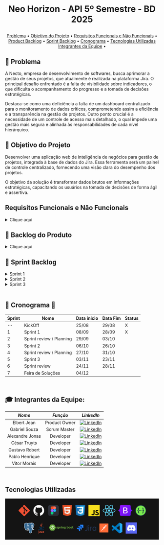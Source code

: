 # <p align = "center"> Neo Horizon - API 5º Semestre - BD 2025
<!-- <img scr="./" alt="Logotipo da equipe" width="40%"> -->

<p align="center">
  <a href="#anger-problema">Problema</a> •
  <a href="#dart-objetivo-do-projeto">Objetivo do Projeto</a> •
  <a href="#requisitos-funcionais-e-nao-funcionais">Requisitos Funcionais e Não Funcionais</a> •
  <a href="#date-backlog-do-produto">Product Backlog</a> •
  <a href="#date-sprint-backlog">Sprint Backlog</a> •
  <a href="#cronograma">Cronograma</a> •
  <a href="#tecnologias-utilizadas">Tecnologias Utilizadas</a>
  <a href="#mortar_board-integrantes-da-equipe">Integrantes da Equipe</a> •
</p>

## :anger: Problema <a id="problema"></a>

A Necto, empresa de desenvolvimento de softwares, busca aprimorar a gestão de seus projetos, que atualmente é realizada na plataforma Jira. O principal desafio enfrentado é a falta de visibilidade sobre indicadores, o que dificulta o acompanhamento do progresso e a tomada de decisões estratégicas.

Destaca-se como uma deficiência a falta de um dashboard centralizado para o monitoramento de dados críticos, comprometendo assim a eficiência e a transparência na gestão de projetos. Outro ponto crucial é a necessidade de um controle de acesso mais detalhado, o qual impede uma gestão mais segura e alinhada às responsabilidades de cada nível hierárquico.

## :dart: Objetivo do Projeto

Desenvolver uma aplicação web de inteligência de negócios para gestão de projetos, integrada à base de dados do Jira. Essa ferramenta será um painel de controle centralizado, fornecendo uma visão clara do desempenho dos projetos.

O objetivo da solução é transformar dados brutos em informações estratégicas, capacitando os usuários na tomada de decisões de forma ágil e assertiva.


## Requisitos Funcionais e Não Funcionais
<details>

<summary>Clique aqui</summary>

### Requisitos Funcionais

| ID | Requisito | Descrição |
|:---|:---|:---|
| RF01 | *Painel de Carga de Trabalho Individual* | O sistema deve exibir para o usuário logado uma visão de todos os cards atribuídos a ele, agrupados por projeto. O usuário deve ser capaz de ver a quantidade de cards em cada status, facilitando o acompanhamento do seu progresso pessoal em cada projeto. |
| RF02 | *Relatório de Desempenho do Time* | O sistema deverá permitir que um Líder de Equipe visualize a carga de trabalho de seu time. O relatório deverá exibir o número de cards atribuídos a cada membro e a quantidade de horas utilizadas por eles, com a possibilidade de filtrar por projeto. |
| RF03 | *Painel de Visão Geral do Projeto e Custos* | O sistema deverá exibir para usuários com nível de acesso de "Gerente de Projeto" um painel com a quantidade total de cards por status para um projeto selecionado. O sistema também deverá exibir o tempo médio de ciclo (tempo entre criação e finalização) para as tarefas do projeto, além dos custos do projeto. |
| RF04 | *Relatório de Atividades por Período* | O sistema deverá apresentar um relatório consolidado que exibe a quantidade de cards criados, movidos ou concluídos em períodos pré-definidos (dia, semana, mês ou ano). A visualização deverá permitir a quebra das atividades por desenvolvedor e por projeto. |
| RF05 | *Identificação de Bugs e Retrabalhos* | O sistema deverá identificar e contabilizar a quantidade de cards do tipo "bug". Um relatório com o total de bugs por projeto e por desenvolvedor deverá ser visível para gestores. |
| RF06 | *Sistema de Controle de Acesso* | O sistema deverá implementar três níveis de permissão (Membro de Equipe, Líder de Equipe e Gerente de Projeto) que limitam a visualização dos dados. As permissões deverão ser aplicadas em todos os painéis e relatórios, garantindo que cada usuário visualize apenas as informações pertinentes às suas responsabilidades e aos projetos que ele gerencia. |
| RF07 | Relatório de Horas por Módulo | O sistema deverá disponibilizar um relatório que apresente a quantidade de horas registradas nos módulos Épico, Produto e Entregável. O objetivo é permitir que o usuário tenha acesso a essas informações de forma clara e organizada, apoiando a análise de esforço e acompanhamento do progresso dos projetos. |

### Requisitos Não Funcionais

| ID | Requisito | Descrição |
|:---|:---|:---|
| RNF01 | *Documentação Técnica* | A API desenvolvida para se conectar com o Jira deverá ser documentada de forma clara, utilizando ferramentas padrão da indústria, como o Swagger. A documentação deve incluir os endpoints, métodos, parâmetros e exemplos de requisições. |
| RNF02 | *Usabilidade* | A interface do usuário deve ser intuitiva e limpa, garantindo uma boa experiência de uso para todos os perfis (Membro de Equipe, Líder e Gerente). |
| RNF03 | *Modelagem do Banco de Dados* | O sistema deverá contar com uma modelagem de banco de dados relacional otimizada, garantindo integridade referencial, desempenho nas consultas e escalabilidade. A modelagem deverá considerar normalização, chaves estrangeiras, índices e histórico de movimentações dos cards para o cálculo de indicadores como tempo de execução e retrabalho. |

</details>


## :date: Backlog do Produto
<details>

<summary>Clique aqui</summary>

| ID | Rank | Prioridade | User Story | Sprint | Requisitos Relacionados |
|:---|:---|:---|:---|:---|:---|
| US01 | 1 | Alta | Como Gerente de Projeto, desejo visualizar todas as métricas disponibilizadas em cards, para acompanhar de forma prática os dados e indicadores de desempenho do projeto. | 1 | RF04 |
| US02 | 2 | Alta | Como Gerente de Projeto, desejo visualizar a quantidade de cards para que eu tenha uma visão estratégica do projeto. | 1 | RF03 |
| US03 | 3 | Alta | Como Gerente de Projeto, desejo analisar os custos consolidados dos projetos, para controlar melhor os recursos e alinhar os investimentos com os objetivos estratégicos da empresa. | 1 | RF03 |
| US04 | 4 | Alta | Como Gerente de Projeto, preciso ter visibilidade sobre o tempo gasto de ciclo das tarefas, para avaliar a eficiência das entregas e apoiar a tomada de decisões de melhoria no processo. | 1 | RF03 |
| US05 | 5 | Média |Como Gerente de Projeto, desejo visualizar a quantidade de horas utilizadas por cada desenvolvedor, detalhadas por atividade e por dia, para acompanhar a distribuição do esforço da equipe e identificar oportunidades de otimização na alocação de recursos. | 2 | RF02 |
| US06 | 6 | Média | Como Gerente de Projeto, desejo filtrar os dados exibidos por projeto. | 2 | RF01 |
| US07 | 7 | Média | Como Líder de Equipe, desejo visualizar a carga de trabalho do meu time (número de cards e horas por membro), para que eu possa acompanhar o desempenho da equipe. | 2 | RF02 |
| US08 | 8 | Baixa | Como usuário, desejo realizar autenticação com meu usuário e senha, para garantir segurança aos dados sensíveis. | 3 | RF06 |
| US09 | 9 | Baixa | Como usuário, quero acessar um relatório com as métricas dos cards do tipo bug, permitindo identificar e acompanhar os retrabalhos nos projetos. | 3 | RF05, RF07 |
| US10 | 10 | Baixa | Como Gerente de Projeto, quero acompanhar a distribuição dos cards por status (em andamento, concluídos, pendentes etc.), a fim de monitorar o progresso e identificar possíveis gargalos no fluxo de trabalho. | 3 | RF06 |

</details>

## :date: Sprint Backlog

<details>
<summary>Sprint 1</summary>

Proposta de entrega:
Tela inicial (sem validação de acesso do usuário), contendo os seguintes gráficos consumindo dados do cliente:
- Total de Issues
- Análise de custo (geral e por projeto)
- Quantidade de atividades realizadas dentro do período (dia, mês, ano)
- Quantidade de horas utilizadas por desenvolvedor, detalhadas por atividade e por dias

| ID | Rank | Prioridade na Sprint | User Story | Requisitos Relacionados |
|:---|:---|:---|:---|:---|
| US01 | 1 | Alta | Como Gerente de Projeto, desejo visualizar todas as métricas disponibilizadas em cards, para acompanhar de forma prática os dados e indicadores de desempenho do projeto. | RF04 |
| US02 | 2 | Média | Como Gerente de Projeto, desejo visualizar a quantidade de cards para que eu tenha uma visão estratégica do projeto. | RF03 |
| US03 | 3 | Média | Como Gerente de Projeto, desejo analisar os custos consolidados dos projetos, para controlar melhor os recursos e alinhar os investimentos com os objetivos estratégicos da empresa. | RF03 |
| US04 | 4 | Média | Como Gerente de Projeto, preciso ter visibilidade sobre o tempo gasto de ciclo das tarefas, para avaliar a eficiência das entregas e apoiar a tomada de decisões de melhoria no processo. | RF03 |

</details>

<details>
<summary>Sprint 2</summary>

<!-- | ID | Rank | Prioridade na Sprint | User Story | Requisitos Relacionados |
|:---|:---|:---|:---|:---|
| US05 | 5 | Alta |Como Gerente de Projeto, desejo visualizar a quantidade de horas utilizadas por cada desenvolvedor, detalhadas por atividade e por dia, para acompanhar a distribuição do esforço da equipe e identificar oportunidades de otimização na alocação de recursos. | RF02 |
| US06 | 6 | Alta | Como Gerente de Projeto, desejo filtrar os dados exibidos por projeto. | RF01 |
| US07 | 7 | Alta | Como Líder de Equipe, desejo visualizar a carga de trabalho do meu time (número de cards e horas por membro), para que eu possa acompanhar o desempenho da equipe. | RF02 | -->
</details>

<details>
<summary>Sprint 3</summary>

<!-- | ID | Rank | Prioridade na Sprint | User Story | Requisitos Relacionados |
|:---|:---|:---|:---|:---|
| US08 | 8 | Alta | Como usuário, desejo realizar autenticação com meu usuário e senha, para garantir segurança aos dados sensíveis. | RF06 |
| US09 | 9 | Alta | Como usuário, quero acessar um relatório com as métricas dos cards do tipo bug, permitindo identificar e acompanhar os retrabalhos nos projetos. | RF05 |
| US10 | 10 | Alta | Como Gerente de Projeto, quero acompanhar a distribuição dos cards por status (em andamento, concluídos, pendentes etc.), a fim de monitorar o progresso e identificar possíveis gargalos no fluxo de trabalho. | RF06 | -->
</details>

<br>

## :calendar: <a id="cronograma"> Cronograma 📅 </a>

| Sprint  | Nome | Data inicio  | Data Fim | Status |
| --- | -------------------------- | --------| ----- | --- |
| --  | KickOff                    | 25/08   | 29/08 |  X  |
|  1  | Sprint 1                   | 08/09   | 28/09 |  X  |
|  2  | Sprint review / Planning   | 29/09   | 03/10 |     |
|  3  | Sprint 2                   | 06/10   | 26/10 |     |
|  4  | Sprint review / Planning   | 27/10   | 31/10 |     |
|  5  | Sprint 3                   | 03/11   | 23/11 |     |
|  6  | Sprint review              | 24/11   | 28/11 |     |
|  7  | Feira de Soluções          | 04/12   |       |     |

<br>

## :mortar_board: Integrantes da Equipe:

| *Nome*                   | *Função*            | *LinkedIn*                                                  |
|:------------------:|:-----------------:|:----------------------------------------------------------:|
| Elbert Jean        | Product Owner     | [![LinkedIn](https://img.shields.io/badge/LinkedIn-Profile-blue?style=flat-square&logo=linkedin&labelColor=blue)](http://www.linkedin.com/in/elbertjean/) |
| Gabriel Souza      | Scrum Master  | [![LinkedIn](https://img.shields.io/badge/LinkedIn-Profile-blue?style=flat-square&logo=linkedin&labelColor=blue)](http://www.linkedin.com/in/gabriel-alves-de-souza-5b7747267/) |
| Alexandre Jonas | Developer     | [![LinkedIn](https://img.shields.io/badge/LinkedIn-Profile-blue?style=flat-square&logo=linkedin&labelColor=blue)](http://www.linkedin.com/in/alexandre-jonas-de-souza-fonseca-989920181/) |
| César Truyts       | Developer | [![LinkedIn](https://img.shields.io/badge/LinkedIn-Profile-blue?style=flat-square&logo=linkedin&labelColor=blue)](http://www.linkedin.com/in/cesar-augusto-anselmo-pelogia-truyts-94a08a268/) |
| Gustavo Robert     | Developer     | [![LinkedIn](https://img.shields.io/badge/LinkedIn-Profile-blue?style=flat-square&logo=linkedin&labelColor=blue)](http://www.linkedin.com/in/gustavo-robert/) |
| Pablo Henrique     | Developer     | [![LinkedIn](https://img.shields.io/badge/LinkedIn-Profile-blue?style=flat-square&logo=linkedin&labelColor=blue)](http://www.linkedin.com/in/pablo-henrique05) |
| Vitor Morais       | Developer     | [![LinkedIn](https://img.shields.io/badge/LinkedIn-Profile-blue?style=flat-square&logo=linkedin&labelColor=blue)](http://www.linkedin.com/in/vitor-faria-morais-330b19204/) |

</br>

## Tecnologias Utilizadas

<img src="docs/images/ferramentas.png" alt="API 5 SEMESTRE">
